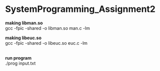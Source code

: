 # SystemProgramming_Assignment2

<b>making libman.so</b> <br>
gcc -fpic -shared -o libman.so man.c -lm
<br>

<b>making libeuc.so</b> <br>
gcc -fpic -shared -o libeuc.so euc.c -lm<br>
<br>

<b>run program</b><br>
./prog input.txt

